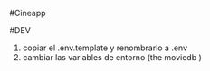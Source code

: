 #Cineapp

#DEV

1. copiar el .env.template y renombrarlo a .env
2. cambiar las variables de entorno (the moviedb )